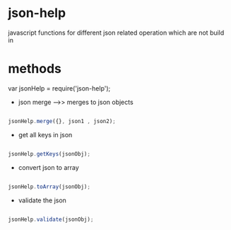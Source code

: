 # json-help
   javascript functions for different json related operation which are not build in

# methods

var jsonHelp = require('json-help');

- json merge -->> merges to json objects

 ```javascript

 jsonHelp.merge({}, json1 , json2);

 ```

- get all keys in json

 ```javascript

 jsonHelp.getKeys(jsonObj);

 ```

- convert json to array

 ```javascript

 jsonHelp.toArray(jsonObj);

 ```

- validate the json

 ```javascript

 jsonHelp.validate(jsonObj);

 ```